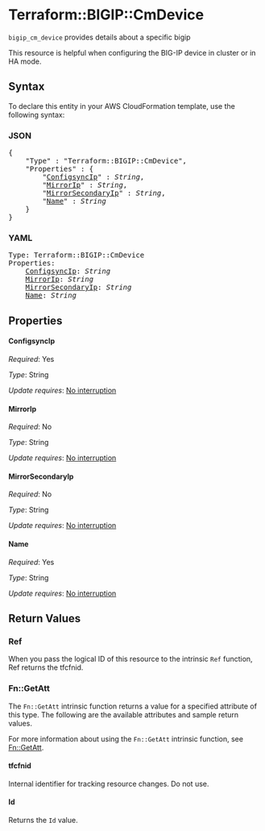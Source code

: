# Terraform::BIGIP::CmDevice

`bigip_cm_device` provides details about a specific bigip

This resource is helpful when configuring the BIG-IP device in cluster or in HA mode.

## Syntax

To declare this entity in your AWS CloudFormation template, use the following syntax:

### JSON

<pre>
{
    "Type" : "Terraform::BIGIP::CmDevice",
    "Properties" : {
        "<a href="#configsyncip" title="ConfigsyncIp">ConfigsyncIp</a>" : <i>String</i>,
        "<a href="#mirrorip" title="MirrorIp">MirrorIp</a>" : <i>String</i>,
        "<a href="#mirrorsecondaryip" title="MirrorSecondaryIp">MirrorSecondaryIp</a>" : <i>String</i>,
        "<a href="#name" title="Name">Name</a>" : <i>String</i>
    }
}
</pre>

### YAML

<pre>
Type: Terraform::BIGIP::CmDevice
Properties:
    <a href="#configsyncip" title="ConfigsyncIp">ConfigsyncIp</a>: <i>String</i>
    <a href="#mirrorip" title="MirrorIp">MirrorIp</a>: <i>String</i>
    <a href="#mirrorsecondaryip" title="MirrorSecondaryIp">MirrorSecondaryIp</a>: <i>String</i>
    <a href="#name" title="Name">Name</a>: <i>String</i>
</pre>

## Properties

#### ConfigsyncIp

_Required_: Yes

_Type_: String

_Update requires_: [No interruption](https://docs.aws.amazon.com/AWSCloudFormation/latest/UserGuide/using-cfn-updating-stacks-update-behaviors.html#update-no-interrupt)

#### MirrorIp

_Required_: No

_Type_: String

_Update requires_: [No interruption](https://docs.aws.amazon.com/AWSCloudFormation/latest/UserGuide/using-cfn-updating-stacks-update-behaviors.html#update-no-interrupt)

#### MirrorSecondaryIp

_Required_: No

_Type_: String

_Update requires_: [No interruption](https://docs.aws.amazon.com/AWSCloudFormation/latest/UserGuide/using-cfn-updating-stacks-update-behaviors.html#update-no-interrupt)

#### Name

_Required_: Yes

_Type_: String

_Update requires_: [No interruption](https://docs.aws.amazon.com/AWSCloudFormation/latest/UserGuide/using-cfn-updating-stacks-update-behaviors.html#update-no-interrupt)

## Return Values

### Ref

When you pass the logical ID of this resource to the intrinsic `Ref` function, Ref returns the tfcfnid.

### Fn::GetAtt

The `Fn::GetAtt` intrinsic function returns a value for a specified attribute of this type. The following are the available attributes and sample return values.

For more information about using the `Fn::GetAtt` intrinsic function, see [Fn::GetAtt](https://docs.aws.amazon.com/AWSCloudFormation/latest/UserGuide/intrinsic-function-reference-getatt.html).

#### tfcfnid

Internal identifier for tracking resource changes. Do not use.

#### Id

Returns the <code>Id</code> value.

